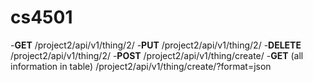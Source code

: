 # cs4501
-**GET** /project2/api/v1/thing/2/
-**PUT** /project2/api/v1/thing/2/
-**DELETE** /project2/api/v1/thing/2/
-**POST** /project2/api/v1/thing/create/
-**GET** (all information in table) /project2/api/v1/thing/create/?format=json